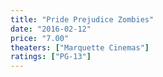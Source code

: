 ```yaml
---
title: "Pride Prejudice Zombies"
date: "2016-02-12"
price: "7.00"
theaters: ["Marquette Cinemas"]
ratings: ["PG-13"]
---
```

